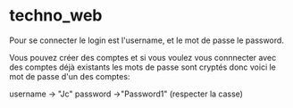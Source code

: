 # techno_web

Pour se connecter le login est l'username, et le mot de passe le password.

Vous pouvez créer des comptes et si vous voulez vous connnecter avec des comptes déjà existants les mots de passe sont cryptés donc voici le mot de passe d'un des comptes:

username -> "Jc"  password ->"Password1" (respecter la casse)

